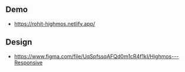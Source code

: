 ## Demo
- https://rohit-highmos.netlify.app/

## Design
- https://www.figma.com/file/UqSpfssqAFQd0m1cR4f1kI/Highmos---Responsive

